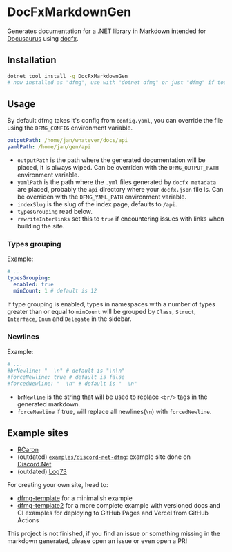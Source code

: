 # DocFxMarkdownGen

Generates documentation for a .NET library in Markdown intended for [Docusaurus](https://docusaurus.io/)
using [docfx](https://github.com/dotnet/docfx).

## Installation

```sh
dotnet tool install -g DocFxMarkdownGen
# now installed as "dfmg", use with "dotnet dfmg" or just "dfmg" if tools are in PATH
```

## Usage

By default dfmg takes it's config from `config.yaml`, you can override the file using the `DFMG_CONFIG` environment
variable.

```yaml
outputPath: /home/jan/whatever/docs/api
yamlPath: /home/jan/gen/api
```

- `outputPath` is the path where the generated documentation will be placed, it is always wiped. Can be overriden with
  the `DFMG_OUTPUT_PATH` environment variable.
- `yamlPath` is the path where the `.yml` files generated by `docfx metadata` are placed, probably the `api` directory
  where your `docfx.json` file is. Can be overriden with the `DFMG_YAML_PATH` environment variable.
- `indexSlug` is the slug of the index page, defaults to `/api`.
- `typesGrouping` read below.
- `rewriteInterlinks` set this to `true` if encountering issues with links when building the site.

### Types grouping

Example:

```yaml
# ...
typesGrouping:
  enabled: true
  minCount: 1 # default is 12
```

If type grouping is enabled, types in namespaces with a number of types greater than or equal to `minCount` will be
grouped by `Class`, `Struct`, `Interface`, `Enum` and `Delegate` in the sidebar.

### Newlines

Example:

```yaml
# ...
#brNewline: "  \n" # default is "\n\n"
#forceNewline: true # default is false
#forcedNewline: "  \n" # default is "  \n"
```

- `brNewline` is the string that will be used to replace `<br/>` tags in the generated markdown.
- `forceNewline` if true, will replace all newlines(`\n`) with `forcedNewline`.

## Example sites

- [RCaron](https://rcaron.jan0660.dev/api)
- (outdated) [`examples/discord-net-dfmg`](https://discord-net-dfmg.jan0660.dev/api): example site done
  on [Discord.Net](https://github.com/discord-net/Discord.Net)
- (outdated) [Log73](https://latest-log73.jan0660.dev/api)

For creating your own site, head to:

- [dfmg-template](https://github.com/Jan0660/dfmg-template) for a minimalish example
- [dfmg-template2](https://github.com/Jan0660/dfmg-template2) for a more complete example with versioned docs and CI
  examples for deploying to GitHub Pages and Vercel from GitHub Actions

This project is not finished, if you find an issue or something missing in the markdown generated, please open an issue
or even open a PR!
